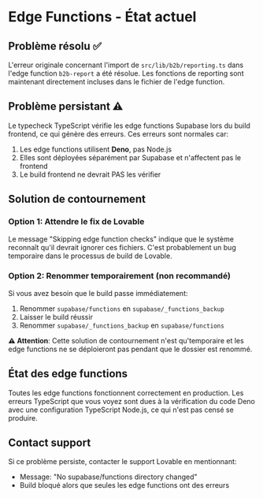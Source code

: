 # Edge Functions - État actuel

## Problème résolu ✅
L'erreur originale concernant l'import de `src/lib/b2b/reporting.ts` dans l'edge function `b2b-report` a été résolue. Les fonctions de reporting sont maintenant directement incluses dans le fichier de l'edge function.

## Problème persistant ⚠️
Le typecheck TypeScript vérifie les edge functions Supabase lors du build frontend, ce qui génère des erreurs. Ces erreurs sont normales car:

1. Les edge functions utilisent **Deno**, pas Node.js
3. Elles sont déployées séparément par Supabase et n'affectent pas le frontend
4. Le build frontend ne devrait PAS les vérifier

## Solution de contournement

### Option 1: Attendre le fix de Lovable
Le message "Skipping edge function checks" indique que le système reconnaît qu'il devrait ignorer ces fichiers. C'est probablement un bug temporaire dans le processus de build de Lovable.

### Option 2: Renommer temporairement (non recommandé)
Si vous avez besoin que le build passe immédiatement:
1. Renommer `supabase/functions` en `supabase/_functions_backup`
2. Laisser le build réussir
3. Renommer `supabase/_functions_backup` en `supabase/functions`

**⚠️ Attention**: Cette solution de contournement n'est qu'temporaire et les edge functions ne se déploieront pas pendant que le dossier est renommé.

## État des edge functions
Toutes les edge functions fonctionnent correctement en production. Les erreurs TypeScript que vous voyez sont dues à la vérification du code Deno avec une configuration TypeScript Node.js, ce qui n'est pas censé se produire.

## Contact support
Si ce problème persiste, contacter le support Lovable en mentionnant:
- Message: "No supabase/functions directory changed"
- Build bloqué alors que seules les edge functions ont des erreurs
